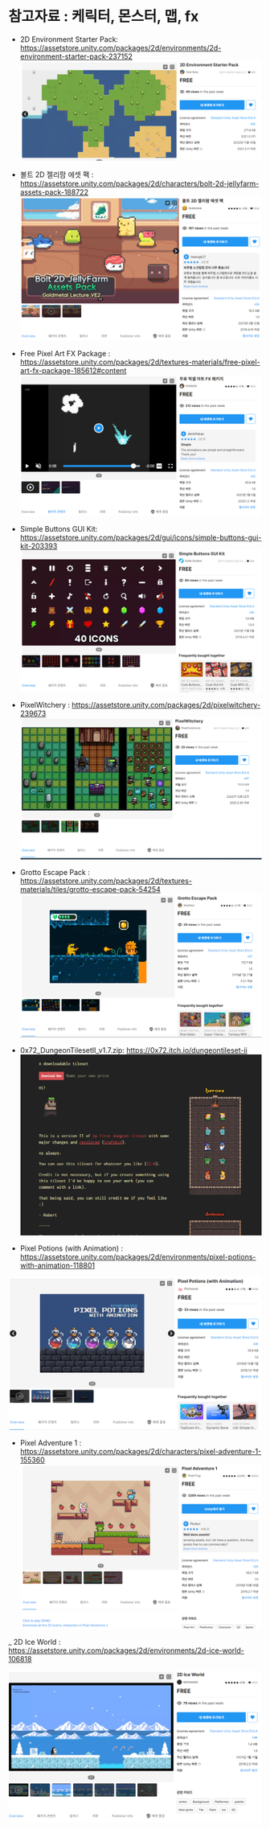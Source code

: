 # 참고자료 : 케릭터, 몬스터, 맵, fx

- 2D Environment Starter Pack: https://assetstore.unity.com/packages/2d/environments/2d-environment-starter-pack-237152
![alt text](image.png)

- 볼트 2D 젤리팜 에셋 팩 : https://assetstore.unity.com/packages/2d/characters/bolt-2d-jellyfarm-assets-pack-188722
![alt text](image-1.png)

- Free Pixel Art FX Package : https://assetstore.unity.com/packages/2d/textures-materials/free-pixel-art-fx-package-185612#content  
![alt text](image-2.png)

- Simple Buttons GUI Kit: https://assetstore.unity.com/packages/2d/gui/icons/simple-buttons-gui-kit-203393
![alt text](image-3.png)

- PixelWitchery : https://assetstore.unity.com/packages/2d/pixelwitchery-239673
![alt text](image-4.png)

- Grotto Escape Pack : https://assetstore.unity.com/packages/2d/textures-materials/tiles/grotto-escape-pack-54254
![alt text](image-5.png)

- 0x72_DungeonTilesetII_v1.7.zip:  https://0x72.itch.io/dungeontileset-ii
![alt text](image-7.png)


- Pixel Potions (with Animation) : https://assetstore.unity.com/packages/2d/environments/pixel-potions-with-animation-118801

![alt text](image-8.png)

- Pixel Adventure 1 : https://assetstore.unity.com/packages/2d/characters/pixel-adventure-1-155360  
![alt text](image-9.png)

_ 2D Ice World : https://assetstore.unity.com/packages/2d/environments/2d-ice-world-106818  

![alt text](image-10.png)
